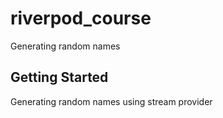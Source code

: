# riverpod_course

Generating random names

## Getting Started

Generating random names using stream provider